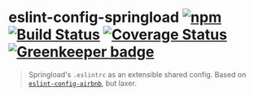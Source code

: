 # eslint-config-springload [![npm](https://img.shields.io/npm/v/eslint-config-springload.svg?style=flat-square)](https://www.npmjs.com/package/eslint-config-springload) [![Build Status](https://travis-ci.org/springload/eslint-config-springload.svg?branch=master)](https://travis-ci.org/springload/eslint-config-springload) [![Coverage Status](https://coveralls.io/repos/github/springload/eslint-config-springload/badge.svg)](https://coveralls.io/github/springload/eslint-config-springload) [![Greenkeeper badge](https://badges.greenkeeper.io/springload/eslint-config-springload.svg)](https://greenkeeper.io/)

> Springload's `.eslintrc` as an extensible shared config. Based on [`eslint-config-airbnb`](https://github.com/airbnb/javascript), but laxer.


